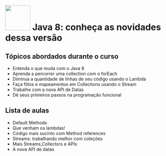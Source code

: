 <h1>
  <img src="https://www.alura.com.br/assets/api/cursos/java8-lambdas.svg" height="80" width="80">
    Java 8: conheça as novidades dessa versão
  </br>
</h1>

## Tópicos abordados durante o curso

* Entenda o que muda com o Java 8
* Aprenda a percorrer uma collection com o forEach
* Diminua a quantidade de linhas de seu código usando o Lambda
* Faça filtos e mapeamentos em Collections usando o Stream
* Trabalhe com a nova API de Datas
* Dê seus primeiros passos na programação funcional

## Lista de aulas

* Default Methods
* Que venham os lambdas!
* Código mais sucinto com Method references
* Streams: trabalhando melhor com coleções
* Mais Streams,Collectors e APIs
* A nova API de datas